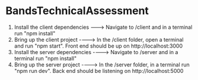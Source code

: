 # BandsTechnicalAssessment


1. Install the client dependencies ---> Navigate to /client and in a terminal run "npm install"
2. Bring up the client project ----> In the /client folder, open a terminal and run "npm start". Front end should be up on http://localhost:3000
3. Install the server dependencies ----> Navigate to /server and in a terminal run "npm install"
4. Bring up the server project ----> In the /server folder, in a terminal run "npm run dev". Back end should be listening on http://localhost:5000



